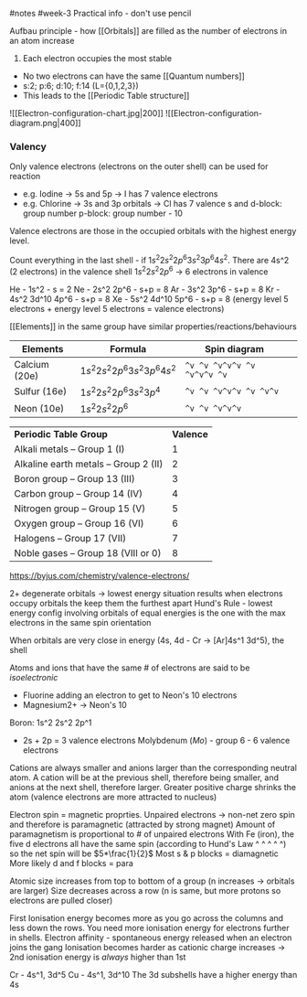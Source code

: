 #notes #week-3
Practical info - don't use pencil

Aufbau principle - how [[Orbitals]] are filled as the number of electrons in an atom increase
1. Each electron occupies the most stable
- No two electrons can have the same [[Quantum numbers]]
- s:2; p:6; d:10; f:14 (L={0,1,2,3})
- This leads to the [[Periodic Table structure]] 

![[Electron-configuration-chart.jpg|200]] ![[Electron-configuration-diagram.png|400]]

### Valency
Only valence electrons (electrons on the outer shell) can be used for reaction
- e.g. Iodine -> 5s and 5p -> I has 7 valence electrons
- e.g. Chlorine -> 3s and 3p orbitals -> Cl has 7 valence
s and d-block: group number
p-block: group number - 10

Valence electrons are those in the occupied orbitals with the highest energy level. 

Count everything in the last shell - if  $1s{^2}2s{^2}2p{^6}3s{^2}3p{^6}4s{^2}$. There are 4s^2 (2 electrons) in the valence shell
	 $1s{^2}2s{^2}2p{^6}$ -> 6 electrons in valence

He - 1s^2 - s = 2
Ne - 2s^2 2p^6 - s+p = 8
Ar - 3s^2 3p^6 - s+p = 8
Kr - 4s^2 3d^10 4p^6 - s+p = 8
Xe - 5s^2 4d^10 5p^6 - s+p = 8
(energy level 5 electrons + energy level 5 electrons = valence electrons)

[[Elements]] in the same group have similar properties/reactions/behaviours

| Elements      | Formula                                | Spin diagram                |     |
| ------------- | -------------------------------------- | --------------------------- | --- |
| Calcium (20e) | $1s{^2}2s{^2}2p{^6}3s{^2}3p{^6}4s{^2}$ | `^v ^v ^v^v^v ^v ^v^v^v ^v` |     |
| Sulfur (16e)  | $1s{^2}2s{^2}2p{^6}3s{^2}3p{^4}$       | `^v ^v ^v^v^v ^v ^v^v`      |     |
| Neon (10e)    | $1s{^2}2s{^2}2p{^6}$                   | `^v ^v ^v^v^v`              |     |

|                                      |                       |
| ------------------------------------ | --------------------- |
| **Periodic Table Group**             | **Valence** |
| Alkali metals – Group 1 (I)          | 1                     |
| Alkaline earth metals – Group 2 (II) | 2                     |
| Boron group – Group 13 (III)         | 3                     |
| Carbon group – Group 14 (IV)         | 4                     |
| Nitrogen group – Group 15 (V)        | 5                     |
| Oxygen group – Group 16 (VI)         | 6                     |
| Halogens – Group 17 (VII)            | 7                     |
| Noble gases – Group 18 (VIII or 0)   | 8                     |
https://byjus.com/chemistry/valence-electrons/

2+ degenerate orbitals -> lowest energy situation results when electrons occupy orbitals the keep them the furthest apart
Hund's Rule - lowest energy config involving orbitals of equal energies is the one with the max electrons in the same spin orientation

When orbitals are very close in energy (4s, 4d - Cr -> \[Ar]4s^1 3d^5), the shell 

Atoms and ions that have the same # of electrons are said to be *isoelectronic* 
- Fluorine adding an electron to get to Neon's 10 electrons
- Magnesium2+ -> Neon's 10

Boron: 1s^2 2s^2 2p^1
- 2s + 2p = 3 valence electrons
Molybdenum ($Mo$) - group 6 -  6 valence electrons

Cations are always smaller and anions larger than the corresponding neutral atom.
A cation will be at the previous shell, therefore being smaller, and anions at the next shell, therefore larger.
Greater positive charge shrinks the atom (valence electrons are more attracted to nucleus)

Electron spin = magnetic proprties. Unpaired electrons -> non-net zero spin and therefore is paramagnetic (attracted by strong magnet)
Amount of paramagnetism is proportional to # of unpaired electrons
With Fe (iron), the five d electrons all have the same spin (according to Hund's Law ^ ^ ^ ^ ^) so the net spin will be $5*\frac{1}{2}$
Most s & p blocks = diamagnetic
More likely d and f blocks = para

Atomic size increases from top to bottom of a group (n increases -> orbitals are larger)
Size decreases across a row (n is same, but more protons so electrons are pulled closer)

First Ionisation energy becomes more as you go across the columns and less down the rows. You need more ionisation energy for electrons further in shells.
Electron affinity - spontaneous energy released when an electron joins the gang
Ionisation becomes harder as cationic charge increases -> 2nd ionisation energy is *always* higher than 1st

Cr - 4s^1, 3d^5
Cu - 4s^1, 3d^10
The 3d subshells have a higher energy than 4s